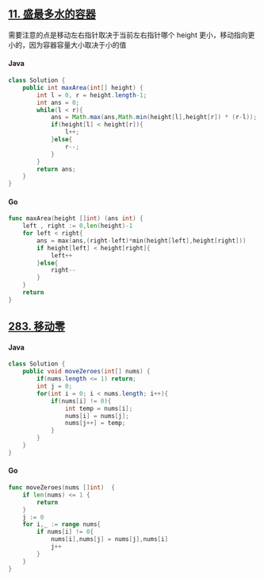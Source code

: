 ## [11. 盛最多水的容器](https://leetcode.cn/problems/container-with-most-water/)
需要注意的点是移动左右指针取决于当前左右指针哪个 height 更小，移动指向更小的，因为容器容量大小取决于小的值
<!-- tabs:start -->
#### **Java**
```java
class Solution {
    public int maxArea(int[] height) {
        int l = 0, r = height.length-1;
        int ans = 0;
        while(l < r){
            ans = Math.max(ans,Math.min(height[l],height[r]) * (r-l));
            if(height[l] < height[r]){
                l++;
            }else{
                r--;
            }
        }
        return ans;
    }
}
```
#### **Go**
```go
func maxArea(height []int) (ans int) {
    left , right := 0,len(height)-1
    for left < right{
        ans = max(ans,(right-left)*min(height[left],height[right]))
        if height[left] < height[right]{
            left++
        }else{
            right--
        }
    }
    return
}
```
<!-- tabs:end -->

## [283. 移动零](https://leetcode.cn/problems/move-zeroes/)
<!-- tabs:start -->
#### **Java**
```java
class Solution {
    public void moveZeroes(int[] nums) {
        if(nums.length <= 1) return;
        int j = 0;
        for(int i = 0; i < nums.length; i++){
            if(nums[i] != 0){
                int temp = nums[i];
                nums[i] = nums[j];
                nums[j++] = temp;
            }
        }
    }
}
```
#### **Go**
```go
func moveZeroes(nums []int)  {
    if len(nums) <= 1 {
        return
    }
    j := 0
    for i,_ := range nums{
        if nums[i] != 0{
            nums[i],nums[j] = nums[j],nums[i]
            j++
        }
    }
}
```
<!-- tabs:end -->
